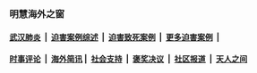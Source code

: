 
### 明慧海外之窗

####  [武汉肺炎](indexes/365.md?t=03211300) &nbsp;|&nbsp;  [迫害案例综述](indexes/328.md?t=03211300) &nbsp;|&nbsp; [迫害致死案例](indexes/277.md?t=03211300)  &nbsp;|&nbsp; [更多迫害案例](indexes/81.md?t=03211300)  &nbsp;|&nbsp; 
####  [时事评论](indexes/19.md?t=03211300) &nbsp;|&nbsp; [海外简讯](indexes/245.md?t=03211300)&nbsp;|&nbsp;  [社会支持](indexes/140.md?t=03211300) &nbsp;|&nbsp; [褒奖决议](indexes/282.md?t=03211300) &nbsp;|&nbsp; [社区报道](indexes/91.md?t=03211300)  &nbsp;|&nbsp; [天人之间](indexes/78.md?t=03211300) 

